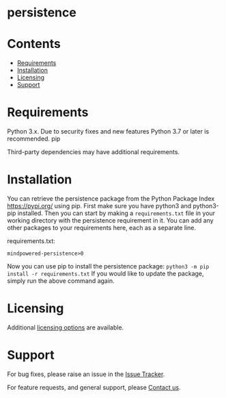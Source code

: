 
persistence
===========

Contents
========

* [Requirements](#requirements)
* [Installation](#installation)
* [Licensing](#licensing)
* [Support](#support)

# Requirements
Python 3.x. Due to security fixes and new features Python 3.7 or later is recommended.
pip


Third-party dependencies may have additional requirements.

# Installation
You can retrieve the persistence package from the Python Package Index https://pypi.org/ using pip. First make sure you have python3 and python3-pip installed. Then you can start by making a `requirements.txt` file in your working directory with the persistence requirement in it. You can add any other packages to your requirements here, each as a separate line.

requirements.txt:
```
mindpowered-persistence>0
```
Now you can use pip to install the persistence package: `python3 -m pip install -r requirements.txt`
If you would like to update the package, simply run the above command again.


# Licensing
Additional [licensing options][licensing] are available.

# Support
For bug fixes, please raise an issue in the [Issue Tracker][bugs].

For feature requests, and general support, please [Contact us][contact].



[bugs]: https://github.com/mindpowered/sqlalchemy-persistence-python/issues
[contact]: https://mindpowered.dev/support.html?ref=sqlalchemy-persistence-python/
[licensing]: https://mindpowered.dev/?ref=sqlalchemy-persistence-python
